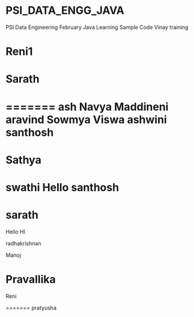 # PSI_DATA_ENGG_JAVA
PSI Data Engineering February Java Learning Sample Code
Vinay
training

Reni1
=======

Sarath
=======

=======
ash
Navya Maddineni
aravind
Sowmya 
Viswa
ashwini
santhosh
=======
Sathya
=======
swathi
Hello
santhosh
=======
sarath
=======
Hello
HI 

radhakrishnan

Manoj

Pravallika
=======
Reni



=======
pratyusha



